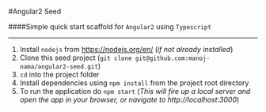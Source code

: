 #Angular2 Seed

####Simple quick start scaffold for `Angular2` using `Typescript`

---

1. Install `nodejs` from https://nodejs.org/en/ (_if not already installed_)
2. Clone this seed project (`git clone git@github.com:manoj-nama/angular2-seed.git`)
3. `cd` into the project folder
4. Install dependencies using `npm install` from the project root directory
5. To run the application do `npm start` (_This will fire up a local server and open the app in your browser, or navigate to http://localhost:3000_)
